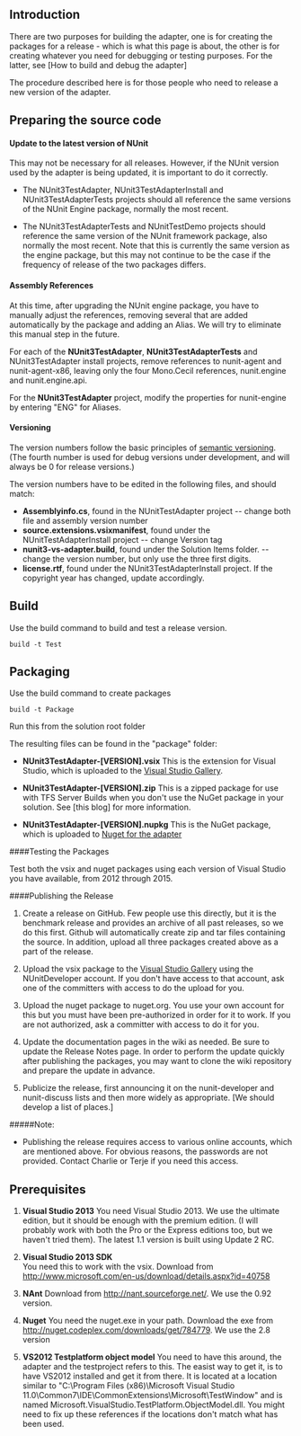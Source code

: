 Introduction
------------
There are two purposes for building the adapter, one is for creating the packages for a  release - which is what this page is about, the other is for creating whatever you need for debugging or testing purposes.  For the latter, see [How to build and debug the adapter]

The procedure described here is for those people who need to release a new version of the adapter.

Preparing the source code
-------------------------

#### Update to the latest version of NUnit

This may not be necessary for all releases. However, if the NUnit version used by the adapter is being updated, it is important to do it correctly.

* The NUnit3TestAdapter, NUnit3TestAdapterInstall and NUnit3TestAdapterTests projects should all reference the same versions of the NUnit Engine package, normally the most recent.

* The NUnit3TestAdapterTests and NUnitTestDemo projects should reference the same version of the NUnit framework package, also normally the most recent. Note that this is currently the same version as the engine package, but this may not continue to be the case if the frequency of release of the two packages differs.

#### Assembly References

At this time, after upgrading the NUnit engine package, you have to manually adjust the references, removing several that are added automatically by the package and adding an Alias. We will try to eliminate this manual step in the future.

For each of the **NUnit3TestAdapter**, **NUnit3TestAdapterTests** and NUnit3TestAdapter install projects, remove references to nunit-agent and nunit-agent-x86, leaving only the four Mono.Cecil references, nunit.engine and nunit.engine.api. 

For the **NUnit3TestAdapter** project, modify the properties for nunit-engine by entering "ENG" for Aliases.

#### Versioning

The version numbers follow the basic principles of [semantic versioning]. 
(The fourth number is used for debug versions under development, and will always be 0 for release versions.)

The version numbers have to be edited in the following files, and should match:

* **Assemblyinfo.cs**,  found in the NUnitTestAdapter project
   -- change both file and assembly version number
* **source.extensions.vsixmanifest**, found under the NUnitTestAdapterInstall project
   -- change Version tag
* **nunit3-vs-adapter.build**, found under the Solution Items folder. -- change the version number, but only use the three first digits.
* **license.rtf**, found under the NUnit3TestAdapterInstall project.  If the copyright year has changed, update accordingly. 


Build
-----
Use the build command to build and test a release version.

```
build -t Test
```
Packaging
------

Use the build command to create packages

```
build -t Package
```
Run this from the solution root folder

The resulting files can be found in the "package" folder:

  * **NUnit3TestAdapter-[VERSION].vsix**  This is the extension for Visual Studio, which is uploaded to the [Visual Studio Gallery]. 

  * **NUnit3TestAdapter-[VERSION].zip**  This is a zipped package for use with TFS Server Builds when you don't use the NuGet package in your solution. See  [this blog] for more information. 

  * **NUnit3TestAdapter-[VERSION].nupkg** This is the NuGet package, which is uploaded to [Nuget for the adapter]

####Testing the Packages

Test both the vsix and nuget packages using each version of Visual Studio you have available, from 2012 through 2015.

####Publishing the Release

1. Create a release on GitHub. Few people use this directly, but it is the benchmark release and provides an archive of all past releases, so we do this first. Github will automatically create zip and tar files containing the source. In addition, upload all three packages created above as a part of the release.

2. Upload the vsix package to the [Visual Studio Gallery] using the NUnitDeveloper account. If you don't have access to that account, ask one of the committers with access to do the upload for you.

3. Upload the nuget package to nuget.org. You use your own account for this but you must have been pre-authorized in order for it to work. If you are not authorized, ask a committer with access to do it for you.

4. Update the documentation pages in the wiki as needed. Be sure to update the Release Notes page. In order to perform the update quickly after publishing the packages, you may want to clone the wiki repository and prepare the update in advance.

5. Publicize the release, first announcing it on the nunit-developer and nunit-discuss lists and then more widely as appropriate. [We should develop a list of places.]

#####Note:
  * Publishing the release requires access to various online accounts, which are mentioned above. For obvious reasons, the passwords are not provided. Contact Charlie or Terje if you need this access.

Prerequisites
-----
1. **Visual Studio 2013**
You need Visual Studio 2013.  We use the ultimate edition, but it should be enough with the premium edition.  (I will probably work with both the Pro or the Express editions too, but we haven't tried them).  The latest 1.1 version is built using Update 2 RC. 

1. **Visual Studio 2013 SDK**  
You need this to work with the vsix.  Download from <http://www.microsoft.com/en-us/download/details.aspx?id=40758>

1. **NAnt**
Download from <http://nant.sourceforge.net/>.  We use the 0.92 version.

1. **Nuget**
You need the nuget.exe in your path.  Download the exe from <http://nuget.codeplex.com/downloads/get/784779>.  We use the 2.8 version

1. **VS2012 Testplatform object model**
You need to have this around, the adapter and the testproject refers to this.  The easist way to get it, is to have VS2012 installed and get it from there. 
It is located at a location similar to "C:\Program Files (x86)\Microsoft Visual Studio 11.0\Common7\IDE\CommonExtensions\Microsoft\TestWindow" and is named Microsoft.VisualStudio.TestPlatform.ObjectModel.dll.
You might need to fix up these references if the locations don't match what has been used.






[semantic versioning]:http://semver.org/
[Visual Studio Gallery]:https://visualstudiogallery.msdn.microsoft.com/0da0f6bd-9bb6-4ae3-87a8-537788622f2d
[Nuget for the adapter]:http://www.nuget.org/packages/NUnitTestAdapter/
[Nuget for the adapter with framework]:http://www.nuget.org/packages/NUnitTestAdapter.WithFramework/
[nunit.org repository]:http://github.com/nunit/nunit.org